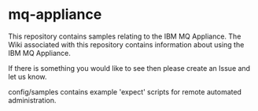 # mq-appliance
This repository contains samples relating to the IBM MQ Appliance. The Wiki associated with this repository contains information
about using the IBM MQ Appliance.

If there is something you would like to see then please create an Issue and let us know.

config/samples contains example 'expect' scripts for remote automated administration.
